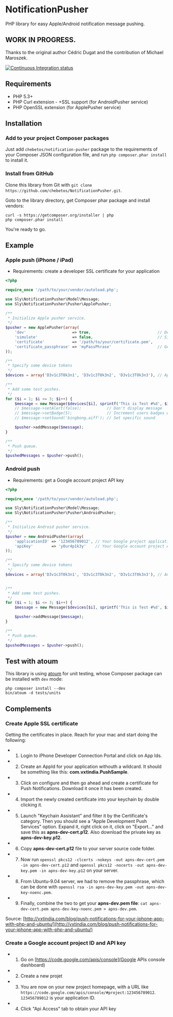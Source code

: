 # NotificationPusher

PHP library for easy Apple/Android notification message pushing.

## WORK IN PROGRESS.

Thanks to the original author Cédric Dugat and the contribution of Michael Maroszek.

[![Continuous Integration status](https://secure.travis-ci.org/chebetos/NotificationPusher.png)](http://travis-ci.org/chebetos/NotificationPusher)

## Requirements

* PHP 5.3+
* PHP Curl extension - +SSL support (for AndroidPusher service)
* PHP OpenSSL extension (for ApplePusher service)

## Installation

### Add to your project Composer packages

Just add `chebetos/notification-pusher` package to the requirements of your Composer JSON configuration file,
and run `php composer.phar install` to install it.

### Install from GitHub

Clone this library from Git with `git clone https://github.com/chebetos/NotificationPusher.git`.

Goto to the library directory, get Composer phar package and install vendors:

```
curl -s https://getcomposer.org/installer | php
php composer.phar install
```

You're ready to go.

## Example

### Apple push (iPhone / iPad)

* Requirements: create a developer SSL certificate for your application

``` php
<?php

require_once '/path/to/your/vendor/autoload.php';

use Sly\NotificationPusher\Model\Message;
use Sly\NotificationPusher\Pusher\ApplePusher;

/**
 * Initialize Apple pusher service.
 */
$pusher = new ApplePusher(array(
    'dev'                    => true,                             // Developer/Sandbox mode enabled (default: false)
    'simulate'               => false,                            // Simulate sendings (default: false)
    'certificate'            => '/path/to/your/certificate.pem',
    'certificate_passphrase' => 'myPassPhrase'                    // Generated certificate passphrase (if needed)
));

/** 
 * Specify some device tokens
 */
$devices = array('D3v1c3T0k3n1', 'D3v1c3T0k3n2', 'D3v1c3T0k3n3'), // Apple Device Tokens   

/**
 * Add some test pushes.
 */
for ($i = 1; $i <= 3; $i++) {
    $message = new Message($devices[$i], sprintf('This is Test #%d', $i));
    // $message->setAlert(false);           // Don't display message
    // $message->setBadge(5);               // Increment users badges with '5'
    // $message->setSound('bingbong.aiff'); // Set specific sound

    $pusher->addMessage($message);
}

/**
 * Push queue.
 */
$pushedMessages = $pusher->push();
```

### Android push

* Requirements: get a Google account project API key

``` php
<?php

require_once '/path/to/your/vendor/autoload.php';

use Sly\NotificationPusher\Model\Message;
use Sly\NotificationPusher\Pusher\AndroidPusher;

/**
 * Initialize Android pusher service.
 */
$pusher = new AndroidPusher(array(
    'applicationID' => '123456789012', // Your Google project application ID
    'apiKey'        => 'y0ur4p1k3y'    // Your Google account project API key
));

/** 
 * Specify some device tokens
 */
$devices = array('D3v1c3T0k3n1', 'D3v1c3T0k3n2', 'D3v1c3T0k3n3'), // Android register IDs


/**
 * Add some test pushes.
 */
for ($i = 1; $i <= 3; $i++) {
    $message = new Message($devices[$i], sprintf('This is Test #%d', $i));

    $pusher->addMessage($message);
}

/**
 * Push queue.
 */
$pushedMessages = $pusher->push();

```

## Test with atoum

This library is using [atoum](https://github.com/atoum/atoum) for unit testing,
whose Composer package can be installed with `dev` mode:

```
php composer install --dev
bin/atoum -d tests/units
```

## Complements

### Create Apple SSL certificate

Getting the certificates in place. Reach for your mac and start doing the following:

* 1. Login to iPhone Developer Connection Portal and click on App Ids.
* 2. Create an AppId for your application withouth a wildcard. It should be something like this: **com.vxtindia.PushSample**.
* 3. Click on configure and then go ahead and create a certificate for Push Notifications. Download it once it has been created.
* 4. Import the newly created certificate into your keychain by double clicking it.
* 5. Launch "Keychain Assistant" and filter it by the Certificate's category. Then you should see a "Apple Development Push Services" option. Expand it, right click on it, click on "Export..." and save this as **apns-dev-cert.p12**. Also download the private key as **apns-dev-key.p12**.
* 6. Copy **apns-dev-cert.p12** file to your server source code folder.
* 7. Now run `openssl pkcs12 -clcerts -nokeys -out apns-dev-cert.pem -in apns-dev-cert.p12` and `openssl pkcs12 -nocerts -out apns-dev-key.pem -in apns-dev-key.p12` on your server.
* 8. From Ubuntu-9.04 server, we had to remove the passphrase, which can be done with `openssl rsa -in apns-dev-key.pem -out apns-dev-key-noenc.pem`.
* 9. Finally, combine the two to get your **apns-dev.pem file**: `cat apns-dev-cert.pem apns-dev-key-noenc.pem > apns-dev.pem`.

Source: [http://vxtindia.com/blog/push-notifications-for-your-iphone-app-with-php-and-ubuntu/](http://vxtindia.com/blog/push-notifications-for-your-iphone-app-with-php-and-ubuntu/)

### Create a Google account project ID and API key

* 1. Go on [https://code.google.com/apis/console](Google APIs console dashboard)
* 2. Create a new projet
* 3. You are now on your new project homepage, with a URL like `https://code.google.com/apis/console/#project:123456789012`. `123456789012` is your application ID.
* 4. Click "Api Access" tab to obtain your API key
